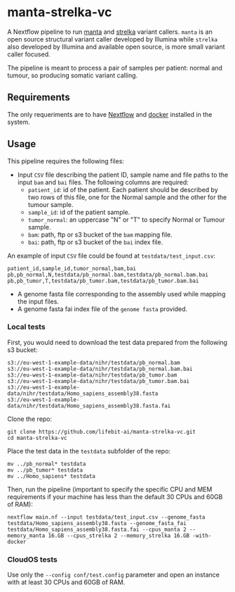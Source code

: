 # manta-strelka-vc

A Nextflow pipeline to run [manta](https://github.com/Illumina/manta) and [strelka](https://github.com/Illumina/strelka) variant callers. `manta` is an open source structural variant caller developed by Illumina while `strelka` also developed by Illumina and available open source, is more small variant caller focused.

The pipeline is meant to process a pair of samples per patient: normal and tumour, so producing somatic variant calling.

## Requirements

The only requeriments are to have [Nextflow](https://www.nextflow.io/docs/latest/getstarted.html) and [docker](https://docs.docker.com/get-docker/) installed in the system.

## Usage

This pipeline requires the following files:

- Input `CSV` file describing the patient ID, sample name and file paths to the input `bam` and `bai` files. The following columns are required:
    * `patient_id`: id of the patient. Each patient should be described by two rows of this file, one for the Normal sample and the other for the tumour sample.
    * `sample_id`: id of the patient sample.
    * `tumor_normal`: an uppercase "N" or "T" to specify Normal or Tumour sample.
    * `bam`: path, ftp or s3 bucket of the `bam` mapping file.
    * `bai`: path, ftp or s3 bucket of the `bai` index file.

 An example of input `CSV` file could be found at `testdata/test_input.csv`:

```CSV
patient_id,sample_id,tumor_normal,bam,bai
pb,pb_normal,N,testdata/pb_normal.bam,testdata/pb_normal.bam.bai
pb,pb_tumor,T,testdata/pb_tumor.bam,testdata/pb_tumor.bam.bai
```

- A genome fasta file corresponding to the assembly used while mapping the input files.
- A genome fasta fai index file of the `genome fasta` provided.

### Local tests

First, you would need to download the test data prepared from the following s3 bucket:

```
s3://eu-west-1-example-data/nihr/testdata/pb_normal.bam
s3://eu-west-1-example-data/nihr/testdata/pb_normal.bam.bai
s3://eu-west-1-example-data/nihr/testdata/pb_tumor.bam
s3://eu-west-1-example-data/nihr/testdata/pb_tumor.bam.bai
s3://eu-west-1-example-data/nihr/testdata/Homo_sapiens_assembly38.fasta
s3://eu-west-1-example-data/nihr/testdata/Homo_sapiens_assembly38.fasta.fai
```

Clone the repo:

```
git clone https://github.com/lifebit-ai/manta-strelka-vc.git
cd manta-strelka-vc
```

Place the test data in the `testdata` subfolder of the repo:

```
mv ../pb_normal* testdata
mv ../pb_tumor* testdata
mv ../Homo_sapiens* testdata
```

Then, run the pipeline (important to specify the specific CPU and MEM requirements if your machine has less than the default 30 CPUs and 60GB of RAM):

```
nextflow main.nf --input testdata/test_input.csv --genome_fasta testdata/Homo_sapiens_assembly38.fasta --genome_fasta_fai testdata/Homo_sapiens_assembly38.fasta.fai --cpus_manta 2 --memory_manta 16.GB --cpus_strelka 2 --memory_strelka 16.GB -with-docker
```

### CloudOS tests

Use only the `--config conf/test.config` parameter and open an instance with at least 30 CPUs and 60GB of RAM.
